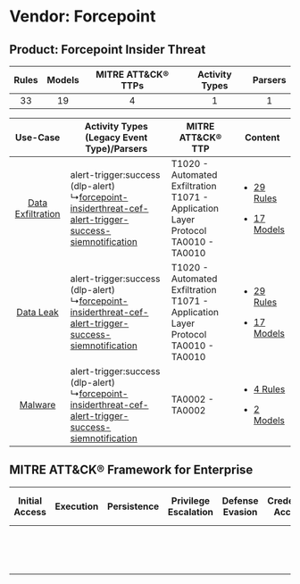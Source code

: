 Vendor: Forcepoint
==================
Product: Forcepoint Insider Threat
----------------------------------
| Rules | Models | MITRE ATT&CK® TTPs | Activity Types | Parsers |
|:-----:|:------:|:------------------:|:--------------:|:-------:|
|  33   |   19   |         4          |       1        |    1    |

|    Use-Case    | Activity Types (Legacy Event Type)/Parsers    | MITRE ATT&CK® TTP    | Content    |
|:----:| ---- | ---- | ---- |
| [Data Exfiltration](../../../UseCases/uc_data_exfiltration.md) |  alert-trigger:success (dlp-alert)<br> ↳[forcepoint-insiderthreat-cef-alert-trigger-success-siemnotification](Ps/pC_forcepointinsiderthreatcefalerttriggersuccesssiemnotification.md)<br> | T1020 - Automated Exfiltration<br>T1071 - Application Layer Protocol<br>TA0010 - TA0010<br> | [<ul><li>29 Rules</li></ul><ul><li>17 Models</li></ul>](RM/r_m_forcepoint_forcepoint_insider_threat_Data_Exfiltration.md) |
|         [Data Leak](../../../UseCases/uc_data_leak.md)         |  alert-trigger:success (dlp-alert)<br> ↳[forcepoint-insiderthreat-cef-alert-trigger-success-siemnotification](Ps/pC_forcepointinsiderthreatcefalerttriggersuccesssiemnotification.md)<br> | T1020 - Automated Exfiltration<br>T1071 - Application Layer Protocol<br>TA0010 - TA0010<br> | [<ul><li>29 Rules</li></ul><ul><li>17 Models</li></ul>](RM/r_m_forcepoint_forcepoint_insider_threat_Data_Leak.md)         |
|    [Malware](../../../UseCases/uc_malware.md)    |  alert-trigger:success (dlp-alert)<br> ↳[forcepoint-insiderthreat-cef-alert-trigger-success-siemnotification](Ps/pC_forcepointinsiderthreatcefalerttriggersuccesssiemnotification.md)<br> | TA0002 - TA0002<br>    | [<ul><li>4 Rules</li></ul><ul><li>2 Models</li></ul>](RM/r_m_forcepoint_forcepoint_insider_threat_Malware.md)    |

MITRE ATT&CK® Framework for Enterprise
--------------------------------------
| Initial Access | Execution | Persistence | Privilege Escalation | Defense Evasion | Credential Access | Discovery | Lateral Movement | Collection | Command and Control                                                             | Exfiltration                                                                | Impact |
| -------------- | --------- | ----------- | -------------------- | --------------- | ----------------- | --------- | ---------------- | ---------- | ------------------------------------------------------------------------------- | --------------------------------------------------------------------------- | ------ |
|                |           |             |                      |                 |                   |           |                  |            | [Application Layer Protocol](https://attack.mitre.org/techniques/T1071)<br><br> | [Automated Exfiltration](https://attack.mitre.org/techniques/T1020)<br><br> |        |